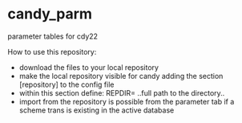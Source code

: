 # candy_parm
 parameter tables for cdy22

How to use this repository:

- download the files to your local repository 
- make the local repository visible for candy  adding the section [repository] to the config file
- within this section define: REPDIR= ..full path to the directory..
- import from the repository is possible from the parameter tab if a scheme trans is existing in the active database 

